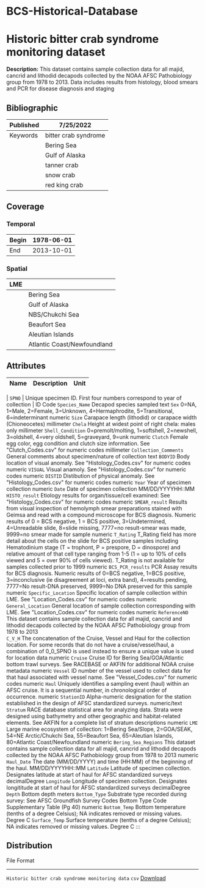 # BCS-Historical-Database

Historic bitter crab syndrome monitoring dataset
================================================

**Description:** This dataset contains sample collection data for all
majid, cancrid and lithodid decapods collected by the NOAA AFSC
Pathobiology group from 1978 to 2013. Data includes results from histology, blood smears and PCR for disease diagnosis and staging 

Bibliographic
-------------

| Published     | 7/25/2022   |
| ------------- | ------------- |
| Keywords      | bitter crab syndrome |
|               |   Bering Sea |
|               |  Gulf of Alaska |
|               | tanner crab |
|               | snow crab |
|               | red king crab |
 

Coverage
--------

### Temporal

| Begin    | 1978-06-01 |
| ------------- | ------|
| End   | 2013-10-01 |

 
 

### Spatial

| LME     |                     |
| ------------- | ------------- |
|                | Bering Sea |
|               |   Gulf of Alaska |
|               |  NBS/Chukchi Sea |
|               | Beaufort Sea |
|               | Aleutian Islands |
|               | Atlantic Coast/Newfoundland |


Attributes
----------

| Name    |    Description   |   Unit    |
| ------- | ---------------- | ---------- |


 | `SPNO` | Unique specimen ID. First four numbers correspond to year of collection  |   ID Code
  `Species_Name`          Decapod species sampled                                                                                                                                                                                                                                                                                                                                  text
  `Sex`                   0=NA, 1=Male, 2=Female, 3=Unknown, 4=Hermaphrodite, 5=Transitional, 6=indeterminant                                                                                                                                                                                                                                                                      numeric
  `Size`                  Carapace length (lithodid) or carapace width (Chioneocetes)                                                                                                                                                                                                                                                                                              millimeter
  `Chela`                 Height at widest point of right chela: males only                                                                                                                                                                                                                                                                                                        millimeter
  `Shell_Condition`       0=premolt/molting, 1=softshell, 2=newshell, 3=oldshell, 4=very oldshell, 5=graveyard, 9=unk                                                                                                                                                                                                                                                              numeric
  `Clutch`                Female egg color, egg condition and clutch size information. See \"Clutch\_Codes.csv\" for numeric codes                                                                                                                                                                                                                                                 millimeter
  `Collection_Comments`   General comments about specimen/nature of collection                                                                                                                                                                                                                                                                                                     text
  `BODYID`                Body location of visual anomaly. See \"Histology\_Codes.csv\" for numeric codes                                                                                                                                                                                                                                                                          numeric
  `VISUAL`                Visual anamoly. See \"Histology\_Codes.csv\" for numeric codes                                                                                                                                                                                                                                                                                           numeric
  `DISTID`                Distibution of physical anomaly. See \"Histology\_Codes.csv\" for numeric codes                                                                                                                                                                                                                                                                          numeric
  `Year`                  Year of specimen collection                                                                                                                                                                                                                                                                                                                              numeric
  `Date`                  Date of specimen collection                                                                                                                                                                                                                                                                                                                              MM/DD/YYYYHH::MM
  `HISTO_result`          Etiology results for organ/tissue/cell examined: See \"Histology\_Codes.csv\" for numeric codes                                                                                                                                                                                                                                                          numeric
  `SMEAR_result`          Results from visual inspection of hemolymph smear preparations stained with Geimsa and read with a compound microscope for BCS diagnosis. Numeric results of 0 = BCS negative, 1 = BCS positive, 3=Undetermined, 4=Unreadable slide, 8=slide missing, 7777=no result-smear was made, 9999=no smear made for sample                                       numeric
  `T_Rating`              T\_Rating field has more detail about the cells on the slide for BCS positive samples including Hematodinium stage (T = trophont, P = prespore, D = dinospore) and relative amount of that cell type ranging from 1-5 (1 = up to 10% of cells viewed and 5 = over 90% of cells viewed). T\_Rating is not available for samples collected prior to 1999   numeric
  `BCS_PCR_results`       PCR Assay results for BCS diagnosis. Numeric results of 0=BCS negative, 1=BCS positive, 3=inconclusive (ie disagreement at loci, extra band), 4=results pending, 7777=No result-DNA preserved, 9999=No DNA preserved for this sample                                                                                                                     numeric
  `Specific_Location`     Specific location of sample collection within LME. See \"Location\_Codes.csv\" for numeric codes                                                                                                                                                                                                                                                         numeric
  `General_Location`      General location of sample collection corresponding with LME. See \"Location\_Codes.csv\" for numeric codes                                                                                                                                                                                                                                              numeric
  `ReferenceNO`           This dataset contains sample collection data for all majid, cancrid and lithodid decapods collected by the NOAA AFSC Pathobiology group from 1978 to 2013                                                                                                                                                                                                
  `C_V_H`                 The concatenation of the Cruise, Vessel and Haul for the collection location. For some records that do not have a cruise/vessel/haul, a combination of 0\_0\_SPNO is used instead to ensure a unique value is used for location data                                                                                                                     numeric
  `Cruise`                Cruise ID for Bering Sea/GOA/Atlantic bottom trawl surveys. See RACEBASE or AKFIN for additional NOAA cruise metadata                                                                                                                                                                                                                                    numeric
  `Vessel`                ID number of the vessel used to collect data for that haul associated with vessel name. See \"Vessel\_Codes.csv\" for numeric codes                                                                                                                                                                                                                      numeric
  `Haul`                  Uniquely identifies a sampling event (haul) within an AFSC cruise. It is a sequential number, in chronological order of occurrence.                                                                                                                                                                                                                      numeric
  `StationID`             Alpha-numeric designation for the station established in the design of AFSC standardized surveys.                                                                                                                                                                                                                                                        numeric/text
  `Stratum`               RACE database statistical area for analyzing data. Strata were designed using bathymetry and other geographic and habitat-related elements. See AKFIN for a complete list of stratum descriptions                                                                                                                                                        numeric
  `LME`                   Large marine ecosystem of collection: 1=Bering Sea/Slope, 2=GOA/SEAK, 54=NE Arctic/Chukchi Sea, 55=Beaufort Sea, 65=Aleutian Islands, 80=Atlantic Coast/Newfoundland                                                                                                                                                                                     numeric
  `Bering_Sea_Regions`    This dataset contains sample collection data for all majid, cancrid and lithodid decapods collected by the NOAA AFSC Pathobiology group from 1978 to 2013                                                                                                                                                                                                numeric
  `Haul_Date`             The date (MM/DD/YYYY) and time (HH:MM) of the beginning of the haul.                                                                                                                                                                                                                                                                                     MM/DD/YYYYHH::MM
  `Latitude`              Latitude of specimen collection. Designates latitude at start of haul for AFSC standardized surveys                                                                                                                                                                                                                                                      decimalDegree
  `Longitude`             Longitude of specimen collection. Designates longititude at start of haul for AFSC standardized surveys                                                                                                                                                                                                                                                  decimalDegree
  `Depth`                 Bottom depth                                                                                                                                                                                                                                                                                                                                             meters
  `Bottom_Type`           Substrate type recorded during survey: See AFSC Groundfish Survey Codes Bottom Type Code Supplementary Table (Pg 40)                                                                                                                                                                                                                                     numeric
  `Bottom_Temp`           Bottom temperature (tenths of a degree Celsius); NA indicates removed or missing values.                                                                                                                                                                                                                                                                 Degree C
  `Surface_Temp`          Surface temperature (tenths of a degree Celsius); NA indicates removed or missing values.                                                                                                                                                                                                                                                                Degree C
:::

Distribution
------------

  File                                              Format    
  ------------------------------------------------- -------- -------------------------------------------------
  `Historic bitter crab syndrome monitoring data`   `csv`    [Download](https://github.com/Erin-Fedewa-NOAA)
